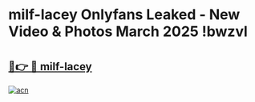 # milf-lacey Onlyfans Leaked - New Video & Photos March 2025 !bwzvl

# <h2><a href="https://wzfo5i.iuczelnia.edu.pl?title=milf-lacey&ref=bwzvl">🔗👉 🔴 milf-lacey</a></h2>

[![acn](https://github.com/user-attachments/assets/0f9c940e-d8b0-45ae-aac7-cd30a18b3e1c)](https://wzfo5i.iuczelnia.edu.pl?title=milf-lacey&ref=bwzvl)


